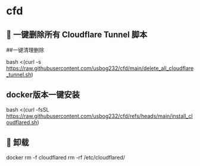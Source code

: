 # cfd
## 🧹 一键删除所有 Cloudflare Tunnel 脚本
##一键清理删除

bash <(curl -s https://raw.githubusercontent.com/usbog232/cfd/main/delete_all_cloudflare_tunnel.sh)

##
## docker版本一键安装


bash <(curl -fsSL https://raw.githubusercontent.com/usbog232/cfd/refs/heads/main/install_cloudflared.sh)

## 🧹 卸载

docker rm -f cloudflared
rm -rf /etc/cloudflared/
